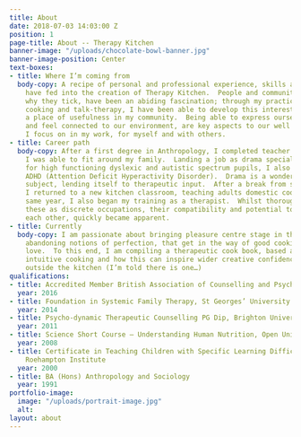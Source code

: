 ```yaml
---
title: About
date: 2018-07-03 14:03:00 Z
position: 1
page-title: About -- Therapy Kitchen
banner-image: "/uploads/chocolate-bowl-banner.jpg"
banner-image-position: Center
text-boxes:
- title: Where I’m coming from
  body-copy: A recipe of personal and professional experience, skills and passions
    have fed into the creation of Therapy Kitchen.  People and communities, how and
    why they tick, have been an abiding fascination; through my practice of teaching,
    cooking and talk-therapy, I have been able to develop this interest, whilst finding
    a place of usefulness in my community.  Being able to express ourselves creatively
    and feel connected to our environment, are key aspects to our well being, which
    I focus on in my work, for myself and with others.
- title: Career path
  body-copy: After a first degree in Anthropology, I completed teacher training, that
    I was able to fit around my family.  Landing a job as drama specialist at a school
    for high functioning dyslexic and autistic spectrum pupils, I also learned about
    ADHD (Attention Deficit Hyperactivity Disorder).  Drama is a wonderfully flexible
    subject, lending itself to therapeutic input.  After a break from secondary education,
    I returned to a new kitchen classroom, teaching adults domestic cookery.  In the
    same year, I also began my training as a therapist.  Whilst thoroughly enjoying
    these as discrete occupations, their compatibility and potential to feed into
    each other, quickly became apparent.
- title: Currently
  body-copy: I am passionate about bringing pleasure centre stage in the kitchen and
    abandoning notions of perfection, that get in the way of good cooking, life and
    love.  To this end, I am compiling a therapeutic cook book, based around imaginative,
    intuitive cooking and how this can inspire wider creative confidence in the world
    outside the kitchen (I’m told there is one…)
qualifications:
- title: Accredited Member British Association of Counselling and Psychotherapy (BACP)
  year: 2016
- title: Foundation in Systemic Family Therapy, St Georges’ University Hospital, Tooting
  year: 2014
- title: Psycho-dynamic Therapeutic Counselling PG Dip, Brighton University
  year: 2011
- title: Science Short Course – Understanding Human Nutrition, Open University
  year: 2008
- title: Certificate in Teaching Children with Specific Learning Difficulties – Dyslexia.
    Roehampton Institute
  year: 2000
- title: BA (Hons) Anthropology and Sociology
  year: 1991
portfolio-image:
  image: "/uploads/portrait-image.jpg"
  alt: 
layout: about
---
```


